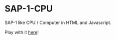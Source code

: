 # SAP-1-CPU
SAP-1 like CPU / Computer in HTML and Javascript.

Play with it [here](http://ellisgl.github.io/SAP-1-CPU/)!

